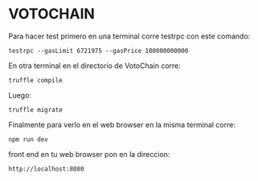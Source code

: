 # VOTOCHAIN

Para hacer test primero en una terminal corre testrpc con este comando:

`testrpc --gasLimit 6721975 --gasPrice 100000000000`

En otra terminal en el directorio de VotoChain corre:

`truffle compile`

Luego:

`truffle migrate `

Finalmente para verlo en el web browser en la misma terminal corre:

`npm run dev`

front end en tu web browser pon en la direccion:

`http://localhost:8080`

